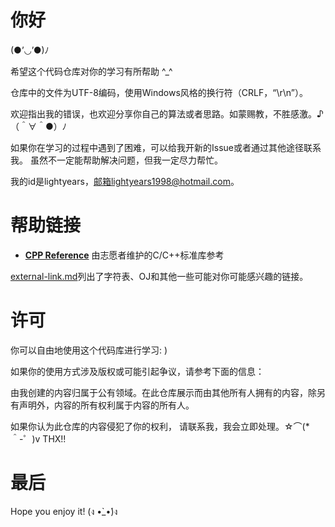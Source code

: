 # 你好

(●’◡’●)ﾉ 

希望这个代码仓库对你的学习有所帮助 ^_^

仓库中的文件为UTF-8编码，使用Windows风格的换行符（CRLF，“\r\n”）。

欢迎指出我的错误，也欢迎分享你自己的算法或者思路。如蒙赐教，不胜感激。♪（＾∀＾●）ﾉ

如果你在学习的过程中遇到了困难，可以给我开新的Issue或者通过其他途径联系我。
虽然不一定能帮助解决问题，但我一定尽力帮忙。

我的id是lightyears，邮箱lightyears1998@hotmail.com。

# 帮助链接

* [**CPP Reference**](http://en.cppreference.com/w/) 由志愿者维护的C/C++标准库参考

[external-link.md](/howto/external-link.md)列出了字符表、OJ和其他一些可能对你可能感兴趣的链接。

# 许可

你可以自由地使用这个代码库进行学习: )

如果你的使用方式涉及版权或可能引起争议，请参考下面的信息：

由我创建的内容归属于公有领域。在此仓库展示而由其他所有人拥有的内容，除另有声明外，内容的所有权利属于内容的所有人。

如果你认为此仓库的内容侵犯了你的权利，
请联系我，我会立即处理。☆⌒(*＾-゜)v THX!!

# 最后

Hope you enjoy it! (ง •̀_•́)ง
